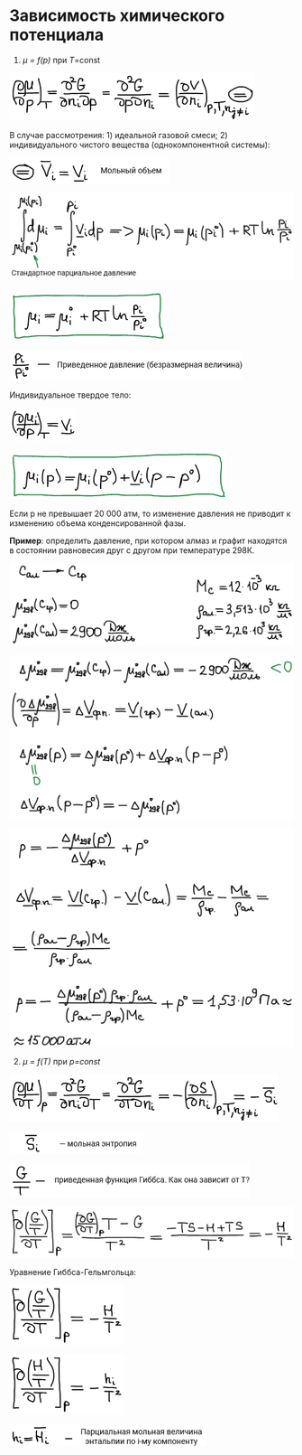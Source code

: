 # Зависимость химического потенциала

1) *μ = f(p)* при *T*=const

![](images/zavisimost-himicheskogo-potenciala/1_clip_image001.png)

В случае рассмотрения: 1) идеальной газовой смеси; 2) индивидуального чистого вещества (однокомпонентной системы):

![](images/zavisimost-himicheskogo-potenciala/1_clip_image001_0000.png)

![](images/zavisimost-himicheskogo-potenciala/1_clip_image001_0001.png)

![](images/zavisimost-himicheskogo-potenciala/1_clip_image001_0002.png)

![](images/zavisimost-himicheskogo-potenciala/1_clip_image001_0003.png)

Индивидуальное твердое тело:

![](images/zavisimost-himicheskogo-potenciala/1_clip_image001_0004.png)

![](images/zavisimost-himicheskogo-potenciala/1_clip_image001_0005.png)

Если p не превышает 20 000 атм, то изменение давления не приводит к изменению объема конденсированной фазы.

**Пример**: определить давление, при котором алмаз и графит находятся в состоянии равновесия друг с другом при температуре 298К.

![](images/zavisimost-himicheskogo-potenciala/1_clip_image001_0006.png)

![](images/zavisimost-himicheskogo-potenciala/1_clip_image001_0007.png)

![](images/zavisimost-himicheskogo-potenciala/1_clip_image001_0008.png)

2) *μ = f(T)* при *p=const*

![](images/zavisimost-himicheskogo-potenciala/1_clip_image001_0009.png)

![](images/zavisimost-himicheskogo-potenciala/1_clip_image001_0010.png)

![](images/zavisimost-himicheskogo-potenciala/1_clip_image001_0011.png)

![](images/zavisimost-himicheskogo-potenciala/1_clip_image001_0012.png)

Уравнение Гиббса-Гельмгольца:

![](images/zavisimost-himicheskogo-potenciala/1_clip_image001_0013.png)

![](images/zavisimost-himicheskogo-potenciala/1_clip_image001_0014.png)

![](images/zavisimost-himicheskogo-potenciala/1_clip_image001_0015.png)

